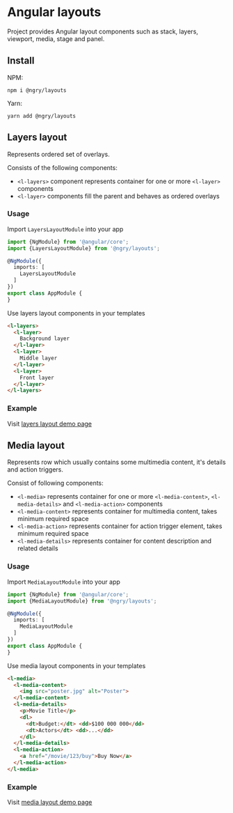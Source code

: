 # Angular layouts

Project provides Angular layout components such as stack, layers, viewport, media, stage and panel.

## Install

NPM:

```
npm i @ngry/layouts
```

Yarn:

```
yarn add @ngry/layouts
```


## Layers layout

Represents ordered set of overlays.

Consists of the following components:

- `<l-layers>` component represents container for one or more `<l-layer>` components
- `<l-layer>` components fill the parent and behaves as ordered overlays

### Usage

Import `LayersLayoutModule` into your app

```typescript
import {NgModule} from '@angular/core';
import {LayersLayoutModule} from '@ngry/layouts';

@NgModule({
  imports: [
    LayersLayoutModule
  ]
})
export class AppModule { 
}
```

Use layers layout components in your templates

```html
<l-layers>
  <l-layer>
    Background layer
  </l-layer>
  <l-layer>
    Middle layer
  </l-layer>
  <l-layer>
    Front layer
  </l-layer>
</l-layers>
```

### Example

Visit [layers layout demo page](https://ngry-org.github.io/pkg/layouts#/layouts/layers) 




## Media layout

Represents row which usually contains some multimedia content, it's details and action triggers.

Consist of following components:

- `<l-media>` represents container for one or more `<l-media-content>`, `<l-media-details>` and `<l-media-action>` components
- `<l-media-content>` represents container for multimedia content, takes minimum required space
- `<l-media-action>` represents container for action trigger element, takes minimum required space
- `<l-media-details>` represents container for content description and related details

### Usage

Import `MediaLayoutModule` into your app

```typescript
import {NgModule} from '@angular/core';
import {MediaLayoutModule} from '@ngry/layouts';

@NgModule({
  imports: [
    MediaLayoutModule
  ]
})
export class AppModule { 
}
```

Use media layout components in your templates

```html
<l-media>
  <l-media-content>
    <img src="poster.jpg" alt="Poster">
  </l-media-content>
  <l-media-details>
    <p>Movie Title</p>
    <dl>
      <dt>Budget:</dt> <dd>$100 000 000</dd>
      <dt>Actors</dt> <dd>...</dd>
    </dl>
  </l-media-details>
  <l-media-action>
    <a href="/movie/123/buy">Buy Now</a>
  </l-media-action>
</l-media>
```

### Example

Visit [media layout demo page](https://ngry-org.github.io/pkg/layouts#/layouts/media) 

